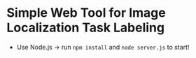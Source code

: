 # Simple Web Tool for Image Localization Task Labeling

- Use Node.js -> run `npm install` and `node server.js` to start!
